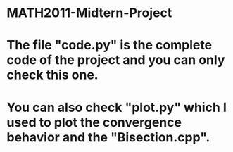# MATH2011-Midtern-Project

# The file "code.py" is the complete code of the project and you can only check this one.
# You can also check "plot.py" which I used to plot the convergence behavior and the "Bisection.cpp".
